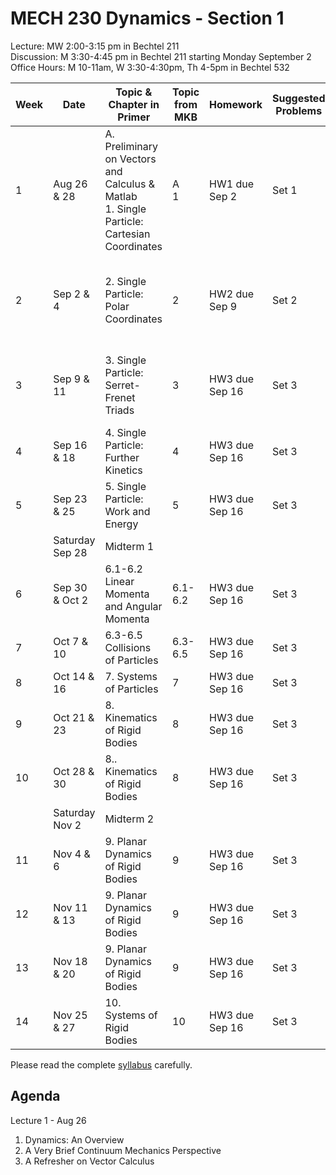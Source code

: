 # MECH 230 Dynamics - Section 1


Lecture: MW 2:00-3:15 pm in Bechtel 211\
Discussion: M 3:30-4:45 pm in Bechtel 211 starting Monday September 2\
Office Hours: M 10-11am, W 3:30-4:30pm, Th 4-5pm in Bechtel 532

| Week | Date | Topic & Chapter in Primer | Topic from MKB | Homework | Suggested Problems | Relevant Equations |
| ---- | ------- |-------------------------- | ------- |-------- | ------- | ------ |
| 1 | Aug 26 & 28 | A. Preliminary on Vectors and Calculus & Matlab <br> 1. Single Particle: Cartesian Coordinates | A<br> 1 | HW1 due Sep 2 | Set 1 | ${\bf F} = m{\bf a}$<br> $\{ {\bf E}_x,{\bf E}_y,{\bf E}_z\}$ |
| 2 | Sep 2 & 4 | 2. Single Particle: Polar Coordinates | 2 | HW2 due Sep 9 | Set 2 | ${\bf F} = m{\bf a}$ <br> $\{ {\bf e}_r, {\bf e}_{\theta}, {\bf e}_z\}$ |
| 3 | Sep 9 & 11 | 3. Single Particle: Serret-Frenet Triads | 3 | HW3 due Sep 16 | Set 3 | ${\bf F} = m{\bf a}$ <br> $\{ {\bf e}_t,{\bf e}_n,{\bf e}_b\}$ |
| 4 | Sep 16 & 18 | 4. Single Particle: Further Kinetics | 4 | HW3 due Sep 16 | Set 3 |  |
| 5 | Sep 23 & 25 | 5. Single Particle: Work and Energy | 5 | HW3 due Sep 16 | Set 3 |  |
| | Saturday Sep 28 | Midterm 1 |
| 6 | Sep 30 & Oct 2 | 6.1-6.2 Linear Momenta and Angular Momenta | 6.1-6.2 | HW3 due Sep 16 | Set 3 |  |
| 7 | Oct 7 & 10 | 6.3-6.5 Collisions of Particles | 6.3-6.5 | HW3 due Sep 16 | Set 3 |  |
| 8 | Oct 14 & 16 | 7. Systems of Particles | 7 | HW3 due Sep 16 | Set 3 |  |
| 9 | Oct 21 & 23 | 8. Kinematics of Rigid Bodies | 8 | HW3 due Sep 16 | Set 3 |  |
| 10 | Oct 28 & 30 | 8.. Kinematics of Rigid Bodies | 8 | HW3 due Sep 16 | Set 3 |  |
| | Saturday Nov 2 | Midterm 2
| 11 | Nov 4 & 6 | 9. Planar Dynamics of Rigid Bodies | 9 | HW3 due Sep 16 | Set 3 |  |
| 12 | Nov 11 & 13 | 9. Planar Dynamics of Rigid Bodies | 9 | HW3 due Sep 16 | Set 3 |  |
| 13 | Nov 18 & 20 | 9. Planar Dynamics of Rigid Bodies | 9 | HW3 due Sep 16 | Set 3 |  |
| 14 | Nov 25 & 27 | 10. Systems of Rigid Bodies | 10 | HW3 due Sep 16 | Set 3 |  |


Please read the complete [syllabus]() carefully.

## Agenda

Lecture 1 - Aug 26
1. Dynamics: An Overview
2. A Very Brief Continuum Mechanics Perspective
3. A Refresher on Vector Calculus
